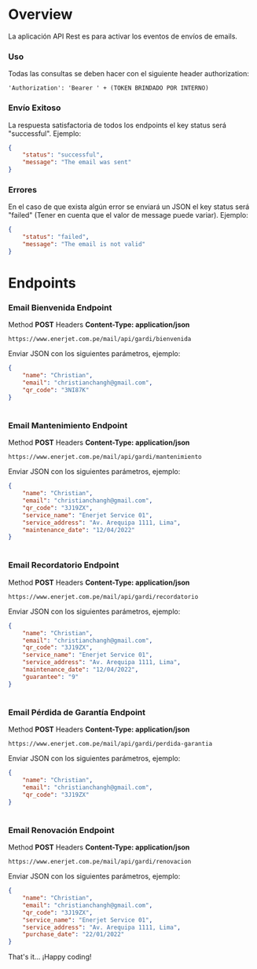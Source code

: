 # Overview
La aplicación API Rest es para activar los eventos de envíos de emails.
### Uso
Todas las consultas se deben hacer con el siguiente header authorization:
```
'Authorization': 'Bearer ' + (TOKEN BRINDADO POR INTERNO)
```


### Envío Exitoso
La respuesta satisfactoria de todos los endpoints el key status será "successful". Ejemplo:
```json
{
    "status": "successful",
    "message": "The email was sent"
}
```


### Errores
En el caso de que exista algún error se enviará un JSON el key status será "failed" (Tener en cuenta que el valor de message puede variar). Ejemplo:
```json
{
    "status": "failed",
    "message": "The email is not valid"
}
```
# Endpoints
### Email Bienvenida Endpoint
Method **POST**
Headers **Content-Type: application/json**
```
https://www.enerjet.com.pe/mail/api/gardi/bienvenida
```
Enviar JSON con los siguientes parámetros, ejemplo:
```json
{
    "name": "Christian",
    "email": "christianchangh@gmail.com",
    "qr_code": "3NI87K"
}
```
#

### Email Mantenimiento Endpoint
Method **POST**
Headers **Content-Type: application/json**
```
https://www.enerjet.com.pe/mail/api/gardi/mantenimiento
```
Enviar JSON con los siguientes parámetros, ejemplo:
```json
{
    "name": "Christian",
    "email": "christianchangh@gmail.com",
    "qr_code": "3J19ZX",
    "service_name": "Enerjet Service 01",
    "service_address": "Av. Arequipa 1111, Lima",
    "maintenance_date": "12/04/2022"
}
```

#

### Email Recordatorio Endpoint
Method **POST**
Headers **Content-Type: application/json**
```
https://www.enerjet.com.pe/mail/api/gardi/recordatorio
```
Enviar JSON con los siguientes parámetros, ejemplo:
```json
{
    "name": "Christian",
    "email": "christianchangh@gmail.com",
    "qr_code": "3J19ZX",
    "service_name": "Enerjet Service 01",
    "service_address": "Av. Arequipa 1111, Lima",
    "maintenance_date": "12/04/2022",
    "guarantee": "9"
}
```
#

### Email Pérdida de Garantía Endpoint
Method **POST**
Headers **Content-Type: application/json**
```
https://www.enerjet.com.pe/mail/api/gardi/perdida-garantia
```
Enviar JSON con los siguientes parámetros, ejemplo:
```json
{
    "name": "Christian",
    "email": "christianchangh@gmail.com",
    "qr_code": "3J19ZX"
}
```

#

### Email Renovación Endpoint
Method **POST**
Headers **Content-Type: application/json**
```
https://www.enerjet.com.pe/mail/api/gardi/renovacion
```
Enviar JSON con los siguientes parámetros, ejemplo:
```json
{
    "name": "Christian",
    "email": "christianchangh@gmail.com",
    "qr_code": "3J19ZX",
    "service_name": "Enerjet Service 01",
    "service_address": "Av. Arequipa 1111, Lima",
    "purchase_date": "22/01/2022"
}
```

That's it... ¡Happy coding!
